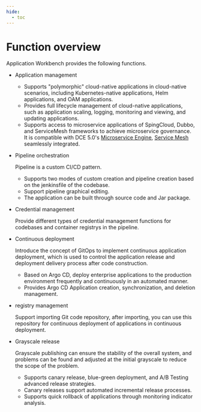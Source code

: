```yaml
---
hide:
  - toc
---
```


# Function overview

Application Workbench provides the following functions.

- Application management

    - Supports "polymorphic" cloud-native applications in cloud-native scenarios, including Kubernetes-native applications, Helm applications, and OAM applications.
    - Provides full lifecycle management of cloud-native applications, such as application scaling, logging, monitoring and viewing, and updating applications.
    - Supports access to microservice applications of SpingCloud, Dubbo, and ServiceMesh frameworks to achieve microservice governance. It is compatible with DCE 5.0's [Microservice Engine](../../skoala/intro/features.md), [Service Mesh ](../../mspider/01Intro/WhatismSpider.md) seamlessly integrated.

- Pipeline orchestration

    Pipeline is a custom CI/CD pattern.

    - Supports two modes of custom creation and pipeline creation based on the jenkinsfile of the codebase.
    - Support pipeline graphical editing.
    - The application can be built through source code and Jar package.

- Credential management

    Provide different types of credential management functions for codebases and container registrys in the pipeline.

- Continuous deployment

    Introduce the concept of GitOps to implement continuous application deployment, which is used to control the application release and deployment delivery process after code construction.

    - Based on Argo CD, deploy enterprise applications to the production environment frequently and continuously in an automated manner.
    - Provides Argo CD Application creation, synchronization, and deletion management.

- registry management

    Support importing Git code repository, after importing, you can use this repository for continuous deployment of applications in continuous deployment.

- Grayscale release

    Grayscale publishing can ensure the stability of the overall system, and problems can be found and adjusted at the initial grayscale to reduce the scope of the problem.

    - Supports canary release, blue-green deployment, and A/B Testing advanced release strategies.
    - Canary releases support automated incremental release processes.
    - Supports quick rollback of applications through monitoring indicator analysis.